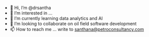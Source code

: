 - 👋 Hi, I’m @drsantha
- 👀 I’m interested in ...
- 🌱 I’m currently learning  data analytics and AI
- 💞️ I’m looking to collaborate on  oil field software development
- 📫 How to reach me ... write to santhana@petroconsultancy.com

<!---
drsantha/drsantha is a ✨ special ✨ repository because its `README.md` (this file) appears on your GitHub profile.
You can click the Preview link to take a look at your changes.
--->

